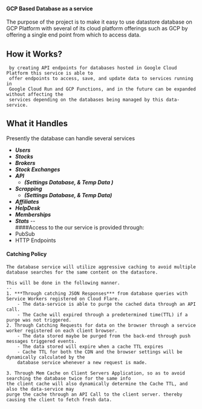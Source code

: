 #### GCP Based Database as a service

The purpose of the project is to make it easy to use datastore database on 
GCP Platform with several of its cloud platform offerings such as GCP by offering a single end point from which to 
access data.

 **How it Works?**
 --
     by creating API endpoints for databases hosted in Google Cloud Platform this service is able to 
     offer endpoints to access, save, and update data to services running in 
     Google Cloud Run and GCP Functions, and in the future can be expanded without affecting the 
     services depending on the databases being managed by this data-service.

   
 **What it Handles**
 --
 Presently the database can handle several services
   - ***Users***
   - ***Stocks***
   - ***Brokers***
   - ***Stock Exchanges***
   - ***API***
        - ***(Settings Database, & Temp Data )***
   - ***Scrapping*** 
        - ***(Settings Database, & Temp Data)***
   - ***Affiliates***
   - ***HelpDesk***
   - ***Memberships***
   - ***Stats***
--     
 ####Access to the our service is provided through: 
   - PubSub
   - HTTP Endpoints
 
 #### Catching Policy
    The database service will utilize aggressive caching to avoid multiple
    database searches for the same content on the datastore.
    
    This will be done in the following manner.
    --
    1. ***Through catching JSON Responses*** from database queries with Service Workers registered on Cloud Flare.     
        - The data-service is able to purge the cached data through an API call.
        - The Cache will expired through a predetermined time(TTL) if a purge was not triggered.
    2. Through Catching Requests for data on the browser through a service worker registered on each client browser.
        - The data stored maybe be purged from the back-end through push messages triggered events.
        - The data stored will expire when a cache TTL expires 
        - Cache TTL for both the CDN and the browser settings will be dynamically calculated by the 
        database service whenever a new request is made.
    
    3. Through Mem Cache on Client Servers Application, so as to avoid searching the database twice for the same info
    the client cache will also dynamically determine the Cache TTL, and also the data-service may 
    purge the cache through an API Call to the client server. thereby causing the client to fetch fresh data.         
    
     
         
                
    
      
    
 
 
 
 

